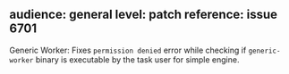 audience: general
level: patch
reference: issue 6701
---
Generic Worker: Fixes `permission denied` error while checking if `generic-worker` binary is executable by the task user for simple engine.
